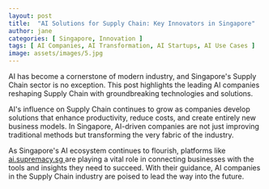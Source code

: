 ```yaml
---
layout: post
title:  "AI Solutions for Supply Chain: Key Innovators in Singapore"
author: jane
categories: [ Singapore, Innovation ]
tags: [ AI Companies, AI Transformation, AI Startups, AI Use Cases ]
image: assets/images/5.jpg
---
```


AI has become a cornerstone of modern industry, and Singapore's Supply Chain sector is no exception. This post highlights the leading AI companies reshaping Supply Chain with groundbreaking technologies and solutions.

AI's influence on Supply Chain continues to grow as companies develop solutions that enhance productivity, reduce costs, and create entirely new business models. In Singapore, AI-driven companies are not just improving traditional methods but transforming the very fabric of the industry.

As Singapore's AI ecosystem continues to flourish, platforms like <a href="https://ai.supremacy.sg" target="_blank"> ai.supremacy.sg </a> are playing a vital role in connecting businesses with the tools and insights they need to succeed. With their guidance, AI companies in the Supply Chain industry are poised to lead the way into the future.

